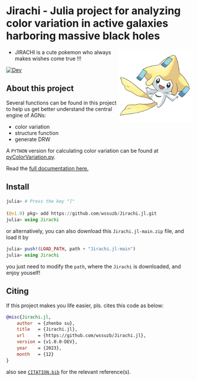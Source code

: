 # Jirachi - Julia project for analyzing color variation in active galaxies harboring massive black holes

<img align="right" alt="jirachi" src="./test/fig/jirachi.jpeg" width="200" height="200"/>

- JIRACHI is a cute pokemon who always makes wishes come true !!!

<!-- [![Stable](https://img.shields.io/badge/docs-stable-blue.svg)](https://wssuzb.github.io/Jirachi.jl/stable/) -->
[![Dev](https://img.shields.io/badge/docs-dev-blue.svg)](https://wssuzb.github.io/Jirachi.jl/dev/)
<!-- [![Build Status](https://github.com/wssuzb/Jirachi.jl/actions/workflows/CI.yml/badge.svg?branch=main)](https://github.com/wssuzb/Jirachi.jl/actions/workflows/CI.yml?query=branch%3Amain) -->
<!-- [![Coverage](https://codecov.io/gh/wssuzb/Jirachi.jl/branch/main/graph/badge.svg)](https://codecov.io/gh/wssuzb/Jirachi.jl) -->

## About this project

Several functions can be found in this project to help us get better understand the central engine of AGNs:

- color variation
- structure function
- generate DRW

A `PYTHON` version for calculating color variation can be found at [pyColorVariation.py](https://github.com/wssuzb/Jirachi.jl/blob/main/py/pyColorVariation.py).

Read the [full documentation here.](https://wssuzb.github.io/Jirachi.jl/dev/)

## Install

```julia
julia> # Press the key "]"

(@v1.9) pkg> add https://github.com/wssuzb/Jirachi.jl.git
julia> using Jirachi
```

or alternatively, you can also download this `Jirachi.jl-main.zip` file, and load it by
```julia
julia> push!(LOAD_PATH, path + "Jirachi.jl-main")
julia> using Jirachi
```
you just need to modify the `path`, where the `Jirachi` is downloaded, and enjoy youself!

<!-- ## -->

<!-- - structure function


<img align="center" alt="sf" src="./test/fig/plot_sf.svg" width="500" height="500"/> -->


## Citing

If this project makes you life easier, pls. cites this code as below:

```bib
@misc{Jirachi.jl,
	author  = {zhenbo su},
	title   = {Jirachi.jl},
	url     = {https://github.com/wssuzb/Jirachi.jl},
	version = {v1.0.0-DEV},
	year    = {2023},
	month   = {12}
}
```

also see [`CITATION.bib`](CITATION.bib) for the relevant reference(s).
